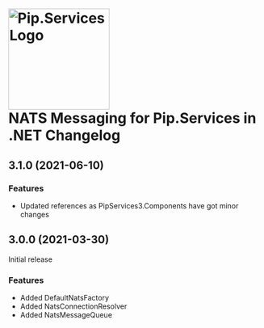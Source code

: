 # <img src="https://uploads-ssl.webflow.com/5ea5d3315186cf5ec60c3ee4/5edf1c94ce4c859f2b188094_logo.svg" alt="Pip.Services Logo" width="200"> <br/> NATS Messaging for Pip.Services in .NET Changelog

## <a name="3.1.0"></a> 3.1.0 (2021-06-10) 

### Features
* Updated references as PipServices3.Components have got minor changes

## <a name="3.0.0"></a> 3.0.0 (2021-03-30)

Initial release

### Features

* Added DefaultNatsFactory
* Added NatsConnectionResolver
* Added NatsMessageQueue

